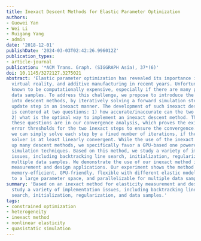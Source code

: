 ```yaml
---
title: Inexact Descent Methods for Elastic Parameter Optimization
authors:
- Guowei Yan
- Wei Li
- Ruigang Yang
- admin
date: '2018-12-01'
publishDate: '2024-03-03T02:42:26.996012Z'
publication_types:
- article-journal
publication: '*ACM Trans. Graph. (SIGGRAPH Asia), 37*(6)'
doi: 10.1145/3272127.3275021
abstract: 'Elastic parameter optimization has revealed its importance in 3D modeling,
  virtual reality, and additive manufacturing in recent years. Unfortunately, it is
  known to be computationally expensive, especially if there are many parameters and
  data samples. To address this challenge, we propose to introduce the inexactness
  into descent methods, by iteratively solving a forward simulation step and a parameter
  update step in an inexact manner. The development of such inexact descent methods
  is centered at two questions: 1) how accurate/inaccurate can the two steps be; and
  2) what is the optimal way to implement an inexact descent method. The answers to
  these questions are in our convergence analysis, which proves the existence of relative
  error thresholds for the two inexact steps to ensure the convergence. This means
  we can simply solve each step by a fixed number of iterations, if the iterative
  solver is at least linearly convergent. While the use of the inexact idea speeds
  up many descent methods, we specifically favor a GPU-based one powered by state-of-the-art
  simulation techniques. Based on this method, we study a variety of implementation
  issues, including backtracking line search, initialization, regularization, and
  multiple data samples. We demonstrate the use of our inexact method in elasticity
  measurement and design applications. Our experiment shows the method is fast, reliable,
  memory-efficient, GPU-friendly, flexible with different elastic models, scalable
  to a large parameter space, and parallelizable for multiple data samples.'
summary: 'Based on an inexact method for elasticity measurement and design, we
  study a variety of implementation issues, including backtracking line
  search, initialization, regularization, and data samples.'
tags:
- constrained optimization
- heterogeneity
- inexact method
- nonlinear elasticity
- quasistatic simulation
---
```

